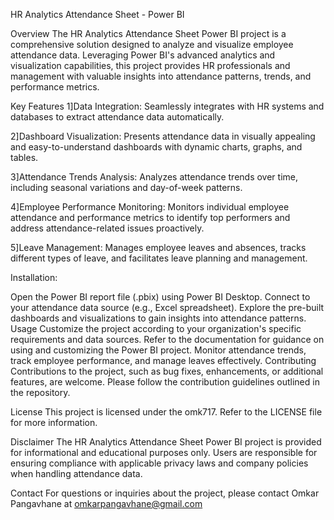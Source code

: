 HR Analytics Attendance Sheet - Power BI

Overview
The HR Analytics Attendance Sheet Power BI project is a comprehensive solution designed to analyze and visualize employee attendance data. Leveraging Power BI's advanced analytics and visualization capabilities, this project provides HR professionals and management with valuable insights into attendance patterns, trends, and performance metrics.

Key Features
1]Data Integration: Seamlessly integrates with HR systems and databases to extract attendance data automatically.

2]Dashboard Visualization: Presents attendance data in visually appealing and easy-to-understand dashboards with dynamic charts, graphs, and tables.

3]Attendance Trends Analysis: Analyzes attendance trends over time, including seasonal variations and day-of-week patterns.

4]Employee Performance Monitoring: Monitors individual employee attendance and performance metrics to identify top performers and address attendance-related issues proactively.

5]Leave Management: Manages employee leaves and absences, tracks different types of leave, and facilitates leave planning and management.

Installation:

Open the Power BI report file (.pbix) using Power BI Desktop.
Connect to your attendance data source (e.g., Excel spreadsheet).
Explore the pre-built dashboards and visualizations to gain insights into attendance patterns.
Usage
Customize the project according to your organization's specific requirements and data sources.
Refer to the documentation for guidance on using and customizing the Power BI project.
Monitor attendance trends, track employee performance, and manage leaves effectively.
Contributing
Contributions to the project, such as bug fixes, enhancements, or additional features, are welcome. Please follow the contribution guidelines outlined in the repository.

License
This project is licensed under the omk717. Refer to the LICENSE file for more information.

Disclaimer
The HR Analytics Attendance Sheet Power BI project is provided for informational and educational purposes only. Users are responsible for ensuring compliance with applicable privacy laws and company policies when handling attendance data.

Contact
For questions or inquiries about the project, please contact Omkar Pangavhane at omkarpangavhane@gmail.com

 



